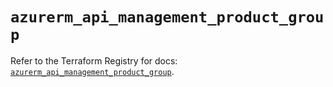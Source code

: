 # `azurerm_api_management_product_group`

Refer to the Terraform Registry for docs: [`azurerm_api_management_product_group`](https://registry.terraform.io/providers/hashicorp/azurerm/4.5.0/docs/resources/api_management_product_group).
